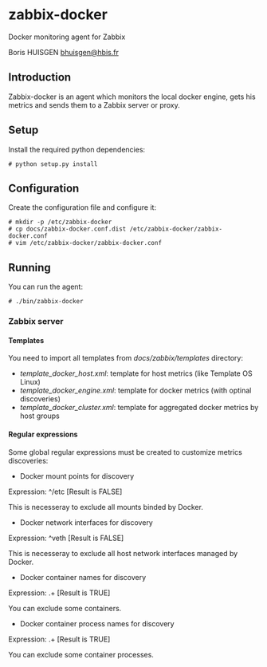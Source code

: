 # zabbix-docker

Docker monitoring agent for Zabbix

Boris HUISGEN <bhuisgen@hbis.fr>

## Introduction

Zabbix-docker is an agent which monitors the local docker engine, gets his metrics and sends them to a Zabbix server or
proxy.

## Setup

Install the required python dependencies:

    # python setup.py install

## Configuration

Create the configuration file and configure it:

    # mkdir -p /etc/zabbix-docker
    # cp docs/zabbix-docker.conf.dist /etc/zabbix-docker/zabbix-docker.conf
    # vim /etc/zabbix-docker/zabbix-docker.conf

## Running

You can run the agent:

    # ./bin/zabbix-docker


### Zabbix server

#### Templates

You need to import all templates from *docs/zabbix/templates* directory:

- *template_docker_host.xml*: template for host metrics (like Template OS Linux)
- *template_docker_engine.xml*: template for docker metrics (with optinal discoveries)
- *template_docker_cluster.xml*: template for aggregated docker metrics by host groups

#### Regular expressions

Some global regular expressions must be created to customize metrics discoveries:

* Docker mount points for discovery

Expression: ^/etc [Result is FALSE]

This is necesseray to exclude all mounts binded by Docker.

* Docker network interfaces for discovery

Expression: ^veth [Result is FALSE]

This is necesseray to exclude all host network interfaces managed by Docker.

* Docker container names for discovery

Expression: .+ [Result is TRUE]

You can exclude some containers.

* Docker container process names for discovery

Expression: .+ [Result is TRUE]

You can exclude some container processes.


